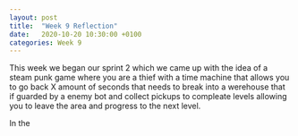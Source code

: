 ```yaml
---
layout: post
title:  "Week 9 Reflection"
date:   2020-10-20 10:30:00 +0100
categories: Week 9
---
```


This week we began our sprint 2 which we came up with the idea of a steam punk game where you are a thief with a time machine that allows you to go back X amount of seconds that needs to break into a werehouse that if guarded by a enemy bot and collect pickups to compleate levels allowing you to leave the area and progress to the next level.

In the 

